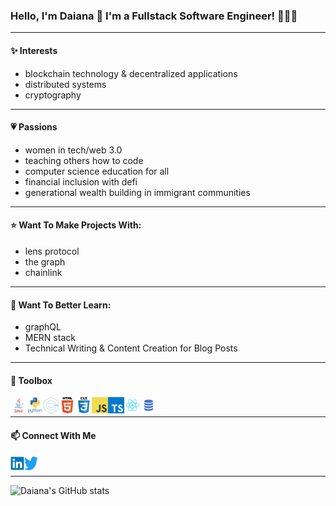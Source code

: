 ### Hello, I'm Daiana 👋 I'm a Fullstack Software Engineer! 👩🏽‍💻 

--- 
#### ✨ Interests 
- blockchain technology & decentralized applications
- distributed systems
- cryptography
---

#### 💗 Passions
- women in tech/web 3.0 
- teaching others how to code
- computer science education for all
- financial inclusion with defi
- generational wealth building in immigrant communities
---
#### ⭐ Want To Make Projects With:
- lens protocol
- the graph
- chainlink
---
#### 🧠 Want To Better Learn:
- graphQL
- MERN stack
- Technical Writing & Content Creation for Blog Posts
---

#### 🧰 Toolbox

<img align="left" alt="Java" width="26px" src="https://github.com/devicons/devicon/blob/master/icons/java/java-original-wordmark.svg" />
<img align="left" alt="Java" width="26px" src="https://github.com/devicons/devicon/blob/master/icons/python/python-original-wordmark.svg" />
<img align="left" alt="Java" width="26px" src="https://github.com/devicons/devicon/blob/master/icons/cplusplus/cplusplus-line.svg" />
<img align="left" alt="HTML5" width="26px" src="https://raw.githubusercontent.com/github/explore/80688e429a7d4ef2fca1e82350fe8e3517d3494d/topics/html/html.png" />
<img align="left" alt="CSS3" width="26px" src="https://raw.githubusercontent.com/github/explore/80688e429a7d4ef2fca1e82350fe8e3517d3494d/topics/css/css.png" />
<img align="left" alt="JavaScript" width="26px" src="https://raw.githubusercontent.com/github/explore/80688e429a7d4ef2fca1e82350fe8e3517d3494d/topics/javascript/javascript.png"/>
<img align="left" alt="TypeScript" width="26px" src="https://raw.githubusercontent.com/github/explore/80688e429a7d4ef2fca1e82350fe8e3517d3494d/topics/typescript/typescript.png"/>
<img align="left" alt="React" width="26px" src="https://raw.githubusercontent.com/github/explore/80688e429a7d4ef2fca1e82350fe8e3517d3494d/topics/react/react.png"/>
<img align="left" alt="SQL" width="26px" src="https://raw.githubusercontent.com/github/explore/80688e429a7d4ef2fca1e82350fe8e3517d3494d/topics/sql/sql.png" />
<br />

---

#### 📫 Connect With Me

[<img align="left" alt="Daiana Bilbao | LinkedIn" width="22px" src="https://github.com/devicons/devicon/blob/master/icons/linkedin/linkedin-original.svg" />][linkedin]
[<img align="left" alt="Daiana Bilbao | Twitter" width="22px" src="https://github.com/devicons/devicon/blob/master/icons/twitter/twitter-original.svg" />][twitter]
<br />

---
![Daiana's GitHub stats](https://github-readme-stats.vercel.app/api?username=dayana0425&show_icons=true&theme=radical)
<br />

[linkedin]: https://www.linkedin.com/in/daianabilbao/
[twitter]: https://twitter.com/hello_dayana/
<br />
